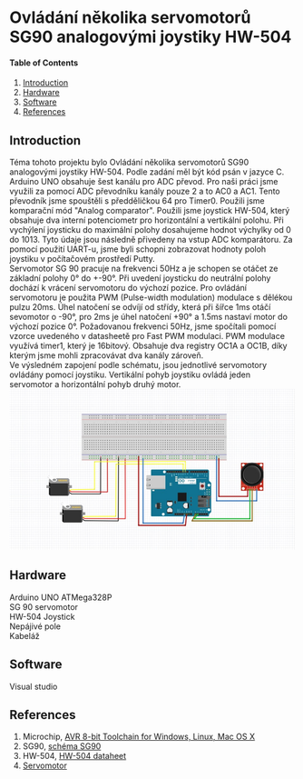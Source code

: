 
# Ovládání několika servomotorů SG90 analogovými joystiky HW-504

#### Table of Contents

1. [Introduction](#introduction)
2. [Hardware](#hardware)
3. [Software](#software)
4. [References](#references)


## Introduction
Téma tohoto projektu bylo Ovládání několika servomotorů SG90 analogovými joystiky HW-504. Podle zadání měl být kód psán v jazyce C. Arduino UNO obsahuje šest kanálu pro ADC převod. Pro naši práci jsme využili za pomocí ADC převodníku kanály pouze 2 a to AC0 a AC1. Tento převodník jsme spouštěli s předděličkou 64 pro Timer0. Použili jsme komparační mód "Analog comparator". Použili jsme joystick HW-504, který obsahuje dva interní potenciometr pro horizontální a vertikální polohu. Při vychýlení joysticku do maximální polohy dosahujeme hodnot výchylky od 0 do 1013. Tyto údaje jsou následně přivedeny na vstup ADC komparátoru. Za pomocí použití UART-u, jsme byli schopni zobrazovat hodnoty poloh joystiku v počítačovém prostředí Putty. <br/>
Servomotor SG 90 pracuje na frekvenci 50Hz a je schopen se otáčet ze základní polohy 0° do +-90°. Při uvedení joysticku do neutrální polohy dochází k vrácení servomotoru do výchozí pozice. Pro ovládání servomotoru je použita PWM (Pulse-width modulation) modulace s dělékou pulzu 20ms. Úhel natočení se odvíjí od střídy, která při šířce 1ms otáčí sevomotor o -90°, pro 2ms je úhel natočení +90° a 1.5ms nastaví motor do výchozí pozice 0°. Požadovanou frekvenci 50Hz, jsme spočítali pomocí vzorce uvedeného v datasheetě pro Fast PWM modulaci. PWM modulace využívá timer1, který je 16bitový. Obsahuje dva registry OC1A a OC1B, díky kterým jsme mohli zpracovávat dva kanály zároveň.  <br/>
Ve výsledném zapojení podle schématu, jsou jednotlivé servomotory ovládány pomocí joystiku. Vertikální pohyb joystiku ovládá jeden servomotor a horizontální pohyb druhý motor. <br/>
![Schéma zapojení](https://github.com/xmajnu00/Digital-electronics-2/blob/master/Untitled.jpg)

## Hardware

Arduino UNO ATMega328P <br/>
SG 90 servomotor <br/>
HW-504 Joystick <br/>
Nepájivé pole <br/>
Kabeláž 

## Software

Visual studio

## References

1. Microchip, [AVR 8-bit Toolchain for Windows, Linux, Mac OS X](https://www.microchip.com/mplab/avr-support/avr-and-arm-toolchains-c-compilers)
2. SG90, [schéma SG90](http://www.ee.ic.ac.uk/pcheung/teaching/DE1_EE/stores/sg90_datasheet.pdf)
3. HW-504, [HW-504 dataheet](http://www.energiazero.org/arduino_sensori/joystick_module.pdf)
4. [Servomotor](https://www.electronicwings.com/avr-atmega/servo-motor-interfacing-with-atmega16)

